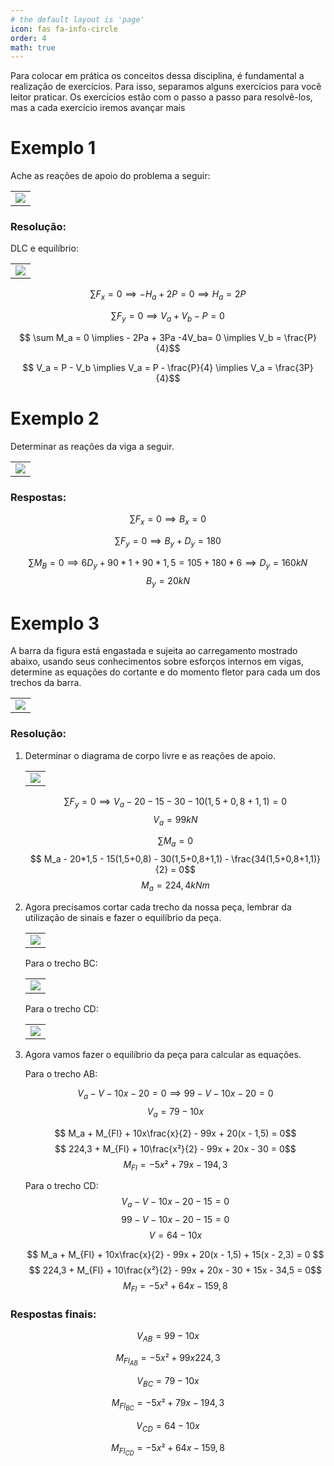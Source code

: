 ```yaml
---
# the default layout is 'page'
icon: fas fa-info-circle
order: 4
math: true
---
```

 Para colocar em prática os conceitos dessa disciplina, é fundamental a realização de exercícios. Para isso, separamos alguns exercícios para você leitor praticar. Os exercícios estão com o passo a passo para resolvê-los, mas a cada exercício iremos avançar mais

# Exemplo 1 
 Ache as reações de apoio do problema a seguir:

<table><tr><td style="text-align: center;"><img src="/assets/img/1.0.png"></td></tr></table>

### Resolução:
DLC e equilíbrio:
  <table><tr><td style="text-align: center;"><img src="/assets/img/1.1.png"></td></tr></table>
  
$$ \sum F_x = 0 \implies -H_a + 2P = 0 \implies H_a = 2P $$ 

$$ \sum F_y = 0 \implies V_a + V_b - P = 0 $$ 

$$ \sum M_a = 0 \implies - 2Pa + 3Pa -4V_ba= 0 \implies V_b = \frac{P}{4}$$

$$ V_a = P - V_b \implies V_a = P - \frac{P}{4} \implies V_a = \frac{3P}{4}$$


# Exemplo 2 
Determinar as reações da viga a seguir.

 <table><tr><td style="text-align: center;"><img src="/assets/img/2.0.png"></td></tr></table>

### Respostas: 

 $$ \sum F_x = 0 \implies B_x = 0 $$

 $$ \sum F_y = 0 \implies B_y + D_y = 180 $$

 $$ \sum M_B = 0 \implies 6D_y + 90*1 + 90*1,5 = 105 + 180*6 \implies D_y = 160 kN$$ 
 $$ B_y = 20 kN $$ 

# Exemplo 3 
 A barra da figura está engastada e sujeita ao carregamento mostrado abaixo, usando seus conhecimentos sobre esforços internos em vigas, determine as equações do cortante e do momento fletor para cada um dos trechos da barra.

 <table><tr><td style="text-align: center;"><img src="/assets/img/3.0.png"></td></tr></table>

### Resolução:

<ol>
  <li>Determinar o diagrama de corpo livre e as reações de apoio.
 <table><tr><td style="text-align: center;"><img src="/assets/img/3.1.png"></td></tr></table>

$$ \sum F_y = 0 \implies V_a - 20 - 15 - 30 - 10(1,5 + 0,8 + 1,1) = 0 $$
$$ V_a = 99 kN$$

$$ \sum M_a = 0 $$ 
$$ M_a - 20*1,5 - 15(1,5+0,8) - 30(1,5+0,8+1,1) - \frac{34(1,5+0,8+1,1)}{2} = 0$$
$$ M_a = 224,4 kNm$$
  </li>
  <li>Agora precisamos cortar cada trecho da nossa peça, lembrar da utilização de sinais e fazer o equilíbrio da peça.
<table><tr><td style="text-align: center;"><img src="/assets/img/3.2.png"></td></tr></table>
Para o trecho BC:
<table><tr><td style="text-align: center;"><img src="/assets/img/3.3.png"></td></tr></table>
Para o trecho CD:
<table><tr><td style="text-align: center;"><img src="/assets/img/3.4.png"></td></tr></table>

</li>
  <li>Agora vamos fazer o equilíbrio da peça para calcular as equações.

Para o trecho AB:

$$ V_a - V - 10x - 20 = 0 \implies 99 - V - 10x - 20= 0 $$
$$ V_a = 79 - 10x $$

$$ M_a + M_{Fl} + 10x\frac{x}{2} - 99x + 20(x - 1,5) = 0$$
$$ 224,3 + M_{Fl} + 10\frac{x²}{2} - 99x + 20x - 30 = 0$$
$$ M_{Fl} = -5x² + 79x - 194,3 $$

Para o trecho CD:
$$ V_a - V - 10x - 20 - 15 = 0 $$
$$ 99 - V - 10x -20 -15 = 0 $$
$$ V = 64 - 10x $$

$$ M_a + M_{Fl} + 10x\frac{x}{2} - 99x + 20(x - 1,5) + 15(x - 2,3) = 0 $$
$$ 224,3 + M_{Fl} + 10\frac{x²}{2} - 99x + 20x - 30 + 15x - 34,5 = 0$$
$$ M_{Fl} = -5x² + 64x - 159,8$$
</li>
</ol>

### Respostas finais:

$$ V_{AB} = 99 - 10x $$

$$ M_{Fl_{AB}} = -5x² + 99x 224,3 $$

$$ V_{BC} = 79 - 10x $$

$$ M_{Fl_{BC}} = -5x² + 79x - 194,3 $$

$$ V_{CD} = 64 - 10x $$

$$ M_{Fl_{CD}} = -5x² + 64x - 159,8$$
